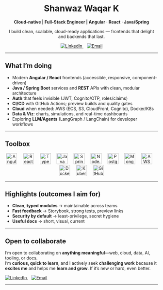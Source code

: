 <h1 align="center">Shanwaz Waqar K</h1>
<p align="center"><b>Cloud-native | Full-Stack Engineer | Angular · React · Java/Spring</b></p>

<p align="center">
  I build clean, scalable, cloud-ready applications — frontends that delight and backends that last.
</p>

<p align="center">
  <a href="https://www.linkedin.com/in/shanwazwaqarkotekanti">
    <img alt="LinkedIn" src="https://img.shields.io/badge/Connect_on_LinkedIn-0A66C2?style=for-the-badge&logo=linkedin&logoColor=white">
  </a>
  &nbsp;&nbsp;
  <a href="mailto:shanwazkotekanti@gmail.com">
    <img alt="Email" src="https://img.shields.io/badge/Email_me-2B2B2B?style=for-the-badge&logo=gmail&logoColor=white">
  </a>
</p>

---

## What I’m doing
- Modern **Angular / React** frontends (accessible, responsive, component-driven)
- **Java / Spring Boot** services and **REST** APIs with clean, modular architecture
- **Auth** that feels invisible (JWT, Cognito/OTP, roles/claims)
- **CI/CD** with GitHub Actions; preview builds and quality gates
- **Cloud** when needed: AWS (ECS, S3, CloudFront, Cognito), Docker/K8s
- **Data & Viz**: charts, simulations, and real-time dashboards
- Exploring **LLM/Agents** (LangGraph / LangChain) for developer workflows

---

## Toolbox

<p align="center">
  <img src="https://cdn.jsdelivr.net/gh/devicons/devicon/icons/angular/angular-original.svg" height="36" alt="Angular" />
  &nbsp;&nbsp;&nbsp;
  <img src="https://cdn.jsdelivr.net/gh/devicons/devicon/icons/react/react-original.svg" height="36" alt="React" />
  &nbsp;&nbsp;&nbsp;
  <img src="https://cdn.jsdelivr.net/gh/devicons/devicon/icons/typescript/typescript-original.svg" height="36" alt="TypeScript" />
  &nbsp;&nbsp;&nbsp;
  <img src="https://cdn.jsdelivr.net/gh/devicons/devicon/icons/java/java-original.svg" height="36" alt="Java" />
  &nbsp;&nbsp;&nbsp;
  <img src="https://cdn.jsdelivr.net/gh/devicons/devicon/icons/spring/spring-original.svg" height="36" alt="Spring" />
  &nbsp;&nbsp;&nbsp;
  <img src="https://cdn.jsdelivr.net/gh/devicons/devicon/icons/nodejs/nodejs-original.svg" height="36" alt="Node.js" />
  &nbsp;&nbsp;&nbsp;
  <img src="https://cdn.jsdelivr.net/gh/devicons/devicon/icons/postgresql/postgresql-original.svg" height="36" alt="PostgreSQL" />
  &nbsp;&nbsp;&nbsp;
  <img src="https://cdn.jsdelivr.net/gh/devicons/devicon/icons/mongodb/mongodb-original.svg" height="36" alt="MongoDB" />
  &nbsp;&nbsp;&nbsp;
  <!-- Stable AWS icon source -->
  <img src="https://www.vectorlogo.zone/logos/amazon_aws/amazon_aws-icon.svg" height="36" alt="AWS" />
  &nbsp;&nbsp;&nbsp;
  <img src="https://cdn.jsdelivr.net/gh/devicons/devicon/icons/docker/docker-original.svg" height="36" alt="Docker" />
  &nbsp;&nbsp;&nbsp;
  <img src="https://cdn.jsdelivr.net/gh/devicons/devicon/icons/kubernetes/kubernetes-plain.svg" height="36" alt="Kubernetes" />
  &nbsp;&nbsp;&nbsp;
  <img src="https://cdn.jsdelivr.net/gh/devicons/devicon/icons/githubactions/githubactions-original.svg" height="36" alt="GitHub Actions" />
</p>




---

## Highlights (outcomes I aim for)
- **Clean, typed modules** → maintainable across teams  
- **Fast feedback** → Storybook, strong tests, preview links  
- **Security by default** → least-privilege, secret hygiene  
- **Useful docs** → short, visual, current

---

## Open to collaborate
I’m open to collaborating on **anything meaningful**—web, cloud, data, AI, tooling, or docs.  
I’m **curious, quick to learn**, and I actively seek **challenging work** because it **excites me** and helps me **learn and grow**. If it’s new or hard, even better.

<p>
  <a href="https://www.linkedin.com/in/shanwazwaqarkotekanti">
    <img alt="LinkedIn" src="https://img.shields.io/badge/Connect_on_LinkedIn-0A66C2?style=for-the-badge&logo=linkedin&logoColor=white">
  </a>
  &nbsp;&nbsp;
  <a href="mailto:shanwazkotekanti@gmail.com">
    <img alt="Email" src="https://img.shields.io/badge/Email_me-2B2B2B?style=for-the-badge&logo=gmail&logoColor=white">
  </a>
</p>

---

<!-- Optional: uncomment later if/when you enable the snake workflow
<p align="center">
  <img src="https://raw.githubusercontent.com/ShanwazWaqar/ShanwazWaqar/output/github-contribution-grid-snake.svg" alt="snake animation"/>
</p>
-->

